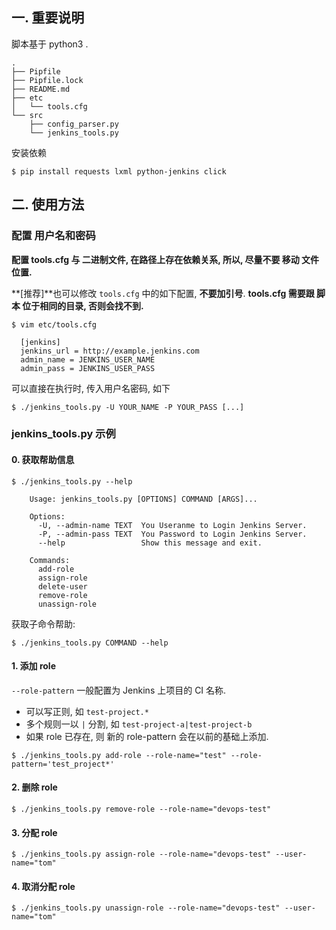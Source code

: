 ## 一. 重要说明
脚本基于 python3 .

```
.
├── Pipfile
├── Pipfile.lock
├── README.md
├── etc
│   └── tools.cfg
└── src
    ├── config_parser.py
    └── jenkins_tools.py
```

安装依赖

```
$ pip install requests lxml python-jenkins click
```

## 二. 使用方法
### 配置 用户名和密码

**配置 tools.cfg 与 二进制文件, 在路径上存在依赖关系, 所以, 尽量不要 移动 文件位置.**

**[推荐]**也可以修改 `tools.cfg` 中的如下配置, **不要加引号**.
**tools.cfg 需要跟 脚本 位于相同的目录, 否则会找不到.**
```
$ vim etc/tools.cfg

  [jenkins]
  jenkins_url = http://example.jenkins.com
  admin_name = JENKINS_USER_NAME
  admin_pass = JENKINS_USER_PASS

```


可以直接在执行时, 传入用户名密码, 如下
```
$ ./jenkins_tools.py -U YOUR_NAME -P YOUR_PASS [...]
```

### jenkins_tools.py 示例
#### 0. 获取帮助信息
```
$ ./jenkins_tools.py --help

    Usage: jenkins_tools.py [OPTIONS] COMMAND [ARGS]...

    Options:
      -U, --admin-name TEXT  You Useranme to Login Jenkins Server.
      -P, --admin-pass TEXT  You Password to Login Jenkins Server.
      --help                 Show this message and exit.

    Commands:
      add-role
      assign-role
      delete-user
      remove-role
      unassign-role
```

获取子命令帮助:
```
$ ./jenkins_tools.py COMMAND --help
```
#### 1. 添加 role
`--role-pattern` 一般配置为 Jenkins 上项目的 CI 名称.

- 可以写正则, 如 `test-project.*`
- 多个规则一以 `|` 分割, 如 `test-project-a|test-project-b`
- 如果 role 已存在, 则 新的 role-pattern 会在以前的基础上添加.

```
$ ./jenkins_tools.py add-role --role-name="test" --role-pattern='test_project*'
```
#### 2. 删除 role
```
$ ./jenkins_tools.py remove-role --role-name="devops-test"
```

#### 3. 分配 role

```
$ ./jenkins_tools.py assign-role --role-name="devops-test" --user-name="tom"
```

#### 4. 取消分配 role

```
$ ./jenkins_tools.py unassign-role --role-name="devops-test" --user-name="tom"
```
